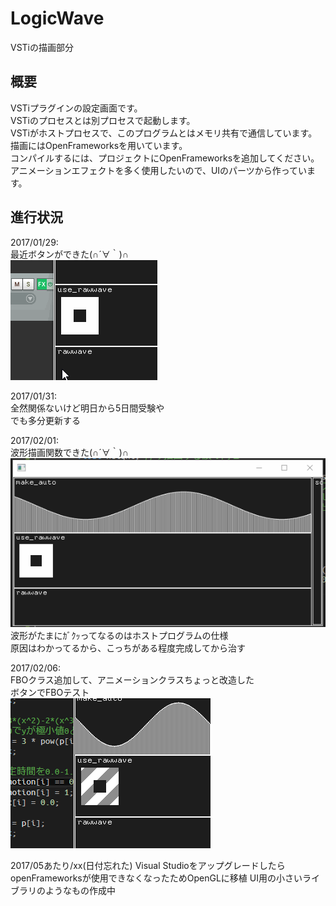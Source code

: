 # LogicWave

VSTiの描画部分

## 概要
VSTiプラグインの設定画面です。  
VSTiのプロセスとは別プロセスで起動します。  
VSTiがホストプロセスで、このプログラムとはメモリ共有で通信しています。  
描画にはOpenFrameworksを用いています。  
コンパイルするには、プロジェクトにOpenFrameworksを追加してください。  
アニメーションエフェクトを多く使用したいので、UIのパーツから作っています。  

## 進行状況
2017/01/29:  
最近ボタンができた(∩´∀｀)∩  
![ボタン](https://raw.githubusercontent.com/wakewakame/VSTOF/master/Demo/button.gif)  
  
2017/01/31:  
全然関係ないけど明日から5日間受験や  
でも多分更新する  
  
2017/02/01:  
波形描画関数できた(∩´∀｀)∩  
![グラフ](https://raw.githubusercontent.com/wakewakame/VSTOF/master/Demo/wave.gif)  
波形がたまにｶﾞｸｯってなるのはホストプログラムの仕様  
原因はわかってるから、こっちがある程度完成してから治す  

2017/02/06:  
FBOクラス追加して、アニメーションクラスちょっと改造した  
ボタンでFBOテスト  
![グラフ](https://raw.githubusercontent.com/wakewakame/VSTOF/master/Demo/fbo.gif)

2017/05あたり/xx(日付忘れた)
Visual StudioをアップグレードしたらopenFrameworksが使用できなくなったためOpenGLに移植
UI用の小さいライブラリのようなもの作成中
